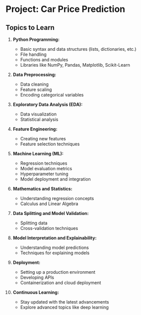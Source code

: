 # Project: Car Price Prediction

## Topics to Learn

1. **Python Programming:**
   - Basic syntax and data structures (lists, dictionaries, etc.)
   - File handling
   - Functions and modules
   - Libraries like NumPy, Pandas, Matplotlib, Scikit-Learn

2. **Data Preprocessing:**
   - Data cleaning
   - Feature scaling
   - Encoding categorical variables

3. **Exploratory Data Analysis (EDA):**
   - Data visualization
   - Statistical analysis

4. **Feature Engineering:**
   - Creating new features
   - Feature selection techniques

5. **Machine Learning (ML):**
   - Regression techniques
   - Model evaluation metrics
   - Hyperparameter tuning
   - Model deployment and integration

6. **Mathematics and Statistics:**
   - Understanding regression concepts
   - Calculus and Linear Algebra

7. **Data Splitting and Model Validation:**
   - Splitting data
   - Cross-validation techniques

8. **Model Interpretation and Explainability:**
   - Understanding model predictions
   - Techniques for explaining models

9. **Deployment:**
   - Setting up a production environment
   - Developing APIs
   - Containerization and cloud deployment

10. **Continuous Learning:**
    - Stay updated with the latest advancements
    - Explore advanced topics like deep learning
